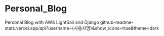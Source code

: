 # Personal_Blog
Personal Blog with AWS LightSail and Django
github-readme-stats.vercel.app/api?username={사용자명}&show_icons=true&theme=dark
